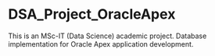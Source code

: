 # DSA_Project_OracleApex
This is an MSc-IT (Data Science) academic project. Database implementation for Oracle Apex application development.
